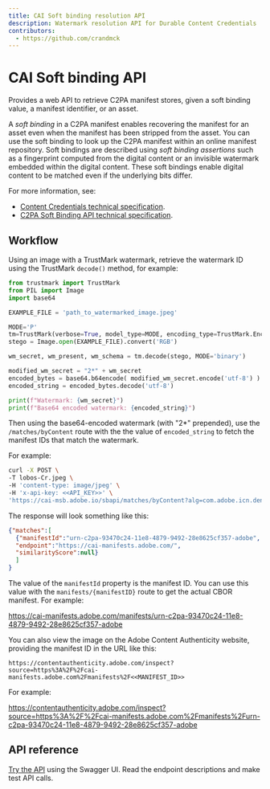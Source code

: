 ```yaml
---
title: CAI Soft binding resolution API
description: Watermark resolution API for Durable Content Credentials
contributors:
  - https://github.com/crandmck 
---
```


<HeroSimple slots="heading, text"/>

# CAI Soft binding API

Provides a web API to retrieve C2PA manifest stores, given a soft binding value, a manifest identifier, or an asset.

A  _soft binding_ in a C2PA manifest enables recovering the manifest for an asset even when the manifest has been stripped from the asset.  You can use the soft binding to look up the C2PA manifest within an online manifest repository. Soft bindings are described using _soft binding assertions_ such as a fingerprint computed from the digital content or an invisible watermark embedded within the digital content. These soft bindings enable digital content to be matched even if the underlying bits differ.

For more information, see:
- [Content Credentials technical specification](https://spec.c2pa.org/specifications/specifications/2.2/specs/C2PA_Specification.html#_soft_bindings).
- [C2PA Soft Binding API technical specification](https://spec.c2pa.org/specifications/specifications/2.2/softbinding/Decoupled.html).

## Workflow

Using an image with a TrustMark watermark, retrieve the watermark ID using the TrustMark `decode()` method, for example:

```py
from trustmark import TrustMark
from PIL import Image
import base64

EXAMPLE_FILE = 'path_to_watermarked_image.jpeg' 

MODE='P'
tm=TrustMark(verbose=True, model_type=MODE, encoding_type=TrustMark.Encoding.BCH_4)
stego = Image.open(EXAMPLE_FILE).convert('RGB')

wm_secret, wm_present, wm_schema = tm.decode(stego, MODE='binary')

modified_wm_secret = "2*" + wm_secret
encoded_bytes = base64.b64encode( modified_wm_secret.encode('utf-8') )
encoded_string = encoded_bytes.decode('utf-8')

print(f"Watermark: {wm_secret}")
print(f"Base64 encoded watermark: {encoded_string}")
```

Then using the base64-encoded watermark (with "2*" prepended), use the `/matches/byContent` route with the the value of `encoded_string` to fetch the manifest IDs that match the watermark. 

For example:

```sh
curl -X POST \
-T lobos-Cr.jpeg \
-H 'content-type: image/jpeg' \
-H 'x-api-key: <<API_KEY>>' \
'https://cai-msb.adobe.io/sbapi/matches/byContent?alg=com.adobe.icn.dense&hintAlg=com.adobe.trustmark.P&hintValue=MioxMDAxMDAxMTAxMTAwMDAxMDAxMTEwMDEwMDExMTAxMDAwMTExMTEwMDEwMTAwMTExMDEwMDAwMTEwMDEwMTEwMTExMA=='
```

The response will look something like this:
```json
{"matches":[
  {"manifestId":"urn-c2pa-93470c24-11e8-4879-9492-28e8625cf357-adobe",
  "endpoint":"https://cai-manifests.adobe.com/",
  "similarityScore":null}
  ]
}
```

The value of the `manifestId` property is the manifest ID.  You can use this value with the `manifests/{manifestID}` route to get the actual CBOR manifest.  For example:

https://cai-manifests.adobe.com/manifests/urn-c2pa-93470c24-11e8-4879-9492-28e8625cf357-adobe

You can also view the image on the Adobe Content Authenticity website, providing the manifest ID in the URL like this:

```
https://contentauthenticity.adobe.com/inspect?source=https%3A%2F%2Fcai-manifests.adobe.com%2Fmanifests%2F<<MANIFEST_ID>>
```

For example:

https://contentauthenticity.adobe.com/inspect?source=https%3A%2F%2Fcai-manifests.adobe.com%2Fmanifests%2Furn-c2pa-93470c24-11e8-4879-9492-28e8625cf357-adobe

## API reference

[Try the API](api/index.md) using the Swagger UI. Read the endpoint descriptions and make test API calls.



